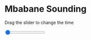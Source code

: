 <h1>Mbabane Sounding</h1>
<p>Drag the slider to change the time</p>

<div class="slidecontainer">
<input oninput='setImage(this)' class="slider" type="range" min="0" max="6" value="0" step="1" />
<img id='img'/>
</div>

<script>
var img = document.getElementById('img');
var img_array = ['/assets/images/skwt/skd_mbabane_wrfout_d01_2020-06-02_12:00:00.png',
'/assets/images/skwt/skd_mbabane_wrfout_d01_2020-06-02_18:00:00.png',
'/assets/images/skwt/skd_mbabane_wrfout_d01_2020-06-03_00:00:00.png',
'/assets/images/skwt/skd_mbabane_wrfout_d01_2020-06-03_06:00:00.png',
'/assets/images/skwt/skd_mbabane_wrfout_d01_2020-06-03_12:00:00.png',
'/assets/images/skwt/skd_mbabane_wrfout_d01_2020-06-03_18:00:00.png',];
function setImage(obj)
{
        var value = obj.value;
        img.src = img_array[value];

}
</script>
